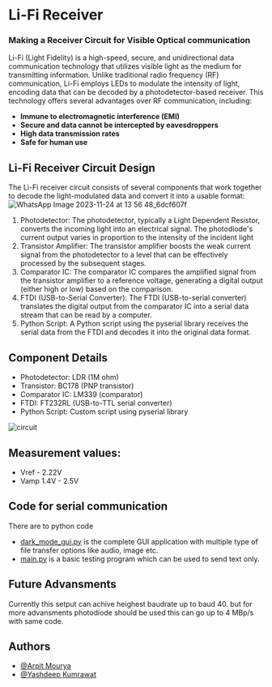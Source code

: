 
# Li-Fi Receiver


### Making a Receiver Circuit for Visible Optical communication ###

Li-Fi (Light Fidelity) is a high-speed, secure, and unidirectional data communication technology that utilizes visible light as the medium for transmitting information. Unlike traditional radio frequency (RF) communication, Li-Fi employs LEDs to modulate the intensity of light, encoding data that can be decoded by a photodetector-based receiver. This technology offers several advantages over RF communication, including:
-	**Immune to electromagnetic interference (EMI)**
-	**Secure and data cannot be intercepted by eavesdroppers**
-	**High data transmission rates**
-	**Safe for human use**
 ## Li-Fi Receiver Circuit Design ## 
The Li-Fi receiver circuit consists of several components that work together to decode the light-modulated data and convert it into a usable format:
![WhatsApp Image 2023-11-24 at 13 56 48_6dcf607f](https://github.com/ArpitMourya/Li-Fi/assets/99241859/15f012f2-1200-403e-8af1-67a9329bc31d)

1.	Photodetector: The photodetector, typically a Light Dependent Resistor, converts the incoming light into an electrical signal. The photodiode's current output varies in proportion to the intensity of the incident light
2.	Transistor Amplifier: The transistor amplifier boosts the weak current signal from the photodetector to a level that can be effectively processed by the subsequent stages.
3.	Comparator IC: The comparator IC compares the amplified signal from the transistor amplifier to a reference voltage, generating a digital output (either high or low) based on the comparison.
4.	FTDI (USB-to-Serial Converter): The FTDI (USB-to-serial converter) translates the digital output from the comparator IC into a serial data stream that can be read by a computer.
5.	Python Script: A Python script using the pyserial library receives the serial data from the FTDI and decodes it into the original data format.


## Component Details ##
-	Photodetector: LDR (1M ohm)
-	Transistor: BC178 (PNP transistor)
-	Comparator IC: LM339 (comparator)
-	FTDI: FT232RL (USB-to-TTL serial converter)
-	Python Script: Custom script using pyserial library

![circuit](https://github.com/ArpitMourya/Li-Fi/assets/99241859/4e1e96b6-e204-4a7b-89e4-5a088d299060)
## Measurement values: ##
- Vref - 2.22V
- Vamp	1.4V - 2.5V
## Code for serial communication

There are to python code
- [dark_mode_gui.py](https://github.com/ArpitMourya/Li-Fi/blob/main/dark_mode_gui.py) is the complete GUI application with multiple type of file transfer options like audio, image etc.
- [main.py](https://github.com/ArpitMourya/Li-Fi/blob/main/dark_mode_gui.py) is a basic testing program which can be used to send text only.
## Future Advansments ##
Currently this setput can achive heighest baudrate up to baud 40.
but for more advansments photodiode should be used this can go up to 4 MBp/s with same code.

    
## Authors

- [@Arpit Mourya ](https://github.com/ArpitMourya)
- [@Yashdeep Kumrawat ](https://github.com/YashdeepKumrawat)

